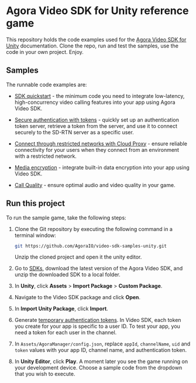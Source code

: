 # Agora Video SDK for Unity reference game

This repository holds the code examples used for the [Agora Video SDK for Unity](https://github.com/AgoraIO/video-sdk-samples-unity) documentation. Clone the repo, run and test the samples, use the code in your own project. Enjoy.

## Samples  

The runnable code examples are:

- [SDK quickstart](/Assets/get-started) - the minimum code you need to integrate low-latency, high-concurrency
  video calling features into your app using Agora Video SDK.
- [Secure authentication with tokens](/Assets/authentication-workflow/) - quickly set up an authentication token server, retrieve
  a token from the server, and use it to connect securely to the SD-RTN server as a specific user.
- [Connect through restricted networks with Cloud Proxy](/Assets/cloud-proxy/) - ensure reliable connectivity for your users when they connect from an
  environment with a restricted network.
- [Media encryption](/Assets/media-stream-encryption/) - integrate built-in data encryption into your app using Video SDK.

- [Call Quality](/Assets/ensure-call-quality/) - ensure optimal audio and video quality in your game.


## Run this project

To run the sample game, take the following steps:

1. Clone the Git repository by executing the following command in a terminal window:

    ```bash
    git https://github.com/AgoraIO/video-sdk-samples-unity.git
    ```
    Unzip the cloned project and open it the unity editor.

1. Go to [SDKs](https://docs.agora.io/en/sdks?platform=unity), download the latest version of the Agora Video SDK, and unzip the downloaded SDK to a local folder.

1. In **Unity**, click **Assets** > **Import Package** > **Custom Package**.

1. Navigate to the Video SDK package and click **Open**.

1. In **Import Unity Package**, click **Import**.

1. Generate [temporary authentication tokens](https://docs.agora.io/en/video-calling/reference/manage-agora-account?platform=unity#generate-a-temporary-token). 
   In Video SDK, each token you create for your app is specific to a user ID. To test your app, you need a token for each user in the channel. 

1. In `Assets/AgoraManager/config.json`, replace `appId`, `channelName`, `uid` and `token` values with your app ID, channel name, and authentication token.

1. In **Unity Editor**, click **Play**. A moment later you see the game running on your development device.
    Choose a sample code from the dropdown that you wish to execute.

